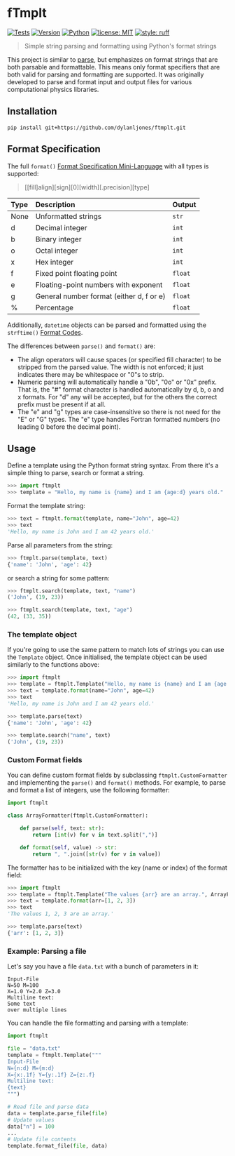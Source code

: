 # fTmplt

[![Tests][tests-badge]][tests-link]
[![Version][pypi-badge]][pypi-link]
[![Python][python-badge+]][pypi-link]
[![license: MIT][license-badge]][license-link]
[![style: ruff][ruff-badge]][ruff-link]

> Simple string parsing and formatting using Python's format strings

This project is similar to [parse], but emphasizes on format strings that are both
parsable and formattable. This means only format specifiers that are both valid
for parsing and formatting are supported. It was originally developed to parse and format
input and output files for various computational physics libraries.


## Installation

```shell
pip install git+https://github.com/dylanljones/ftmplt.git
```

## Format Specification

The full ``format()`` [Format Specification Mini-Language][format-spec] with all types
is supported:

> [[fill]align][sign][0][width][.precision][type]

| Type | Description                               | Output    |
|:-----|:------------------------------------------|:----------|
| None | Unformatted strings                       | ``str``   |
| d    | Decimal integer                           | ``int``   |
| b    | Binary integer                            | ``int``   |
| o    | Octal integer                             | ``int``   |
| x    | Hex integer                               | ``int``   |
| f    | Fixed point floating point                | ``float`` |
| e    | Floating-point numbers with exponent      | ``float`` |
| g    | General number format (either d, f or e)  | ``float`` |
| %    | Percentage                                | ``float`` |

Additionally, ``datetime`` objects can be parsed and formatted using the ``strftime()``
[Format Codes][datetime-spec].

The differences between ``parse()`` and ``format()`` are:

- The align operators will cause spaces (or specified fill character) to be stripped
  from the parsed value. The width is not enforced; it just indicates there may be
  whitespace or "0"s to strip.
- Numeric parsing will automatically handle a "0b", "0o" or "0x" prefix.
  That is, the "#" format character is handled automatically by d, b, o and x formats.
  For "d" any will be accepted, but for the others the correct prefix must be present if at all.
- The "e" and "g" types are case-insensitive so there is not need for the "E" or "G" types.
  The "e" type handles Fortran formatted numbers (no leading 0 before the decimal point).


## Usage

Define a template using the Python format string syntax.
From there it's a simple thing to parse, search or format a string.
```python
>>> import ftmplt
>>> template = "Hello, my name is {name} and I am {age:d} years old."
```

Format the template string:
```python
>>> text = ftmplt.format(template, name="John", age=42)
>>> text
'Hello, my name is John and I am 42 years old.'
```

Parse all parameters from the string:
```python
>>> ftmplt.parse(template, text)
{'name': 'John', 'age': 42}
```
or search a string for some pattern:
```python
>>> ftmplt.search(template, text, "name")
('John', (19, 23))

>>> ftmplt.search(template, text, "age")
(42, (33, 35))
```

### The template object

If you're going to use the same pattern to match lots of strings you can use the
``Template`` object. Once initialised, the template object can be used similarly
to the functions above:

```python
>>> import ftmplt
>>> template = ftmplt.Template("Hello, my name is {name} and I am {age:d} years old.")
>>> text = template.format(name="John", age=42)
>>> text
'Hello, my name is John and I am 42 years old.'

>>> template.parse(text)
{'name': 'John', 'age': 42}

>>> template.search("name", text)
('John', (19, 23))
```

### Custom Format fields

You can define custom format fields by subclassing ``ftmplt.CustomFormatter`` and implementing
the ``parse()`` and ``format()`` methods. For example, to parse and format a list of
integers, use the following formatter:

````python
import ftmplt

class ArrayFormatter(ftmplt.CustomFormatter):

    def parse(self, text: str):
        return [int(v) for v in text.split(",")]

    def format(self, value) -> str:
        return ", ".join([str(v) for v in value])
````
The formatter has to be initialized with the key (name or index) of the format field:

````python
>>> import ftmplt
>>> template = ftmplt.Template("The values {arr} are an array.", ArrayFormatter("arr"))
>>> text = template.format(arr=[1, 2, 3])
>>> text
'The values 1, 2, 3 are an array.'

>>> template.parse(text)
{'arr': [1, 2, 3]}
````

### Example: Parsing a file

Let's say you have a file ``data.txt`` with a bunch of parameters in it:
```text
Input-File
N=50 M=100
X=1.0 Y=2.0 Z=3.0
Multiline text:
Some text
over multiple lines
```

You can handle the file formatting and parsing with a template:
```python
import ftmplt

file = "data.txt"
template = ftmplt.Template("""
Input-File
N={n:d} M={m:d}
X={x:.1f} Y={y:.1f} Z={z:.f}
Multiline text:
{text}
""")

# Read file and parse data
data = template.parse_file(file)
# Update values
data["n"] = 100
...
# Update file contents
template.format_file(file, data)
```

[parse]: https://github.com/r1chardj0n3s/parse
[format-spec]: https://docs.python.org/3/library/string.html#format-specification-mini-language
[datetime-spec]: https://docs.python.org/3/library/datetime.html#strftime-and-strptime-format-codes

[tests-badge]: https://img.shields.io/github/actions/workflow/status/dylanljones/ftmplt/tests.yml?branch=master&label=tests&logo=github&style=flat
[tests-link]: https://github.com/dylanljones/ftmplt/actions/workflows/tests.yml
[python-badge+]: https://img.shields.io/badge/python-3.7+-blue.svg
[pypi-badge]: https://img.shields.io/pypi/v/ftmplt?style=flat
[pypi-link]: https://pypi.org/project/ftmplt/
[license-badge]: https://img.shields.io/github/license/dylanljones/ftmplt?style=flat&color=lightgrey
[license-link]: https://github.com/dylanljones/ftmplt/blob/master/LICENSE
[ruff-badge]: https://img.shields.io/endpoint?url=https://raw.githubusercontent.com/astral-sh/ruff/main/assets/badge/v2.json
[ruff-link]: https://github.com/astral-sh/ruff
